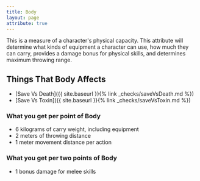 ```yaml
---
title: Body
layout: page
attribute: true
---
```


This is a measure of a character's physical capacity. This attribute will determine what kinds of equipment a character can use, how much they can carry, provides a damage bonus for physical skills, and determines maximum throwing range.


## Things That Body Affects
- [Save Vs Death]({{ site.baseurl }}{% link _checks/saveVsDeath.md %})
- [Save Vs Toxin]({{ site.baseurl }}{% link _checks/saveVsToxin.md %})


### What you get per point of Body
- 6 kilograms of carry weight, including equipment
- 2 meters of throwing distance
- 1 meter movement distance per action


### What you get per two points of Body
- 1 bonus damage for melee skills
